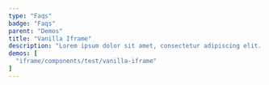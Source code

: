 ```yaml
---
type: "Faqs"
badge: "Faqs"
parent: "Demos"
title: "Vanilla Iframe"
description: "Lorem ipsum dolor sit amet, consectetur adipiscing elit. Nunc tempus laoreet leo sit amet iaculis."
demos: [
  "iframe/components/test/vanilla-iframe"
]
---
```

